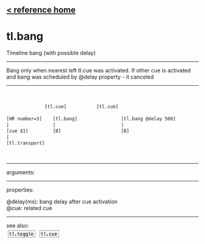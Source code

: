 [< reference home](index.html)
---

# tl.bang


Timeline bang (with possible delay)

---

Bang only when nearest left tl.cue was activated. If other cue is activated and
            bang was scheduled by @delay property - it canceled
<br>


---


```


              [tl.cue]           [tl.cue]

[HR number=3]    [tl.bang]                [tl.bang @delay 500]
|                |                        |
[cue $1(         [B]                      [B]
|
[tl.transport]

            
```

---
arguments:


---
properties:

@delay(ms): bang
            delay after cue activation<br>
@cue: related cue<br>

---
see also:<br>
[![tl.toggle](img/object_tl.toggle.png)](tl.toggle.html)
[![tl.cue](img/object_tl.cue.png)](tl.cue.html)
